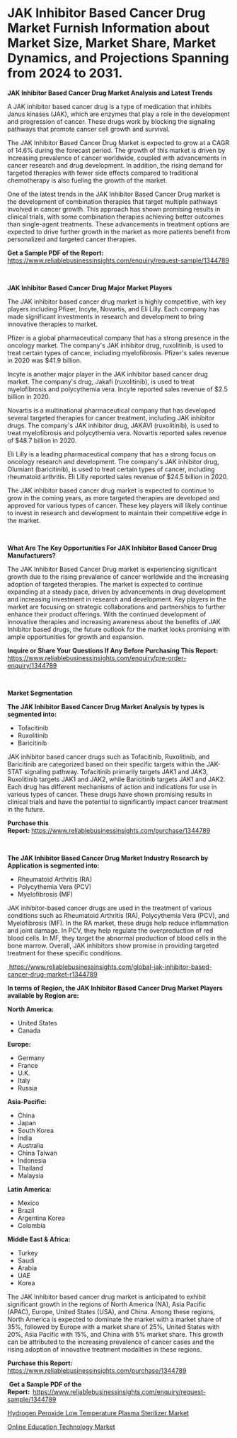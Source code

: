 <p><h1>JAK Inhibitor Based Cancer Drug Market Furnish Information about Market Size, Market Share, Market Dynamics, and Projections Spanning from 2024 to 2031.</h1></p><p><strong>JAK Inhibitor Based Cancer Drug Market Analysis and Latest Trends</strong></p>
<p><p>A JAK inhibitor based cancer drug is a type of medication that inhibits Janus kinases (JAK), which are enzymes that play a role in the development and progression of cancer. These drugs work by blocking the signaling pathways that promote cancer cell growth and survival.</p><p>The JAK Inhibitor Based Cancer Drug Market is expected to grow at a CAGR of 14.6% during the forecast period. The growth of this market is driven by increasing prevalence of cancer worldwide, coupled with advancements in cancer research and drug development. In addition, the rising demand for targeted therapies with fewer side effects compared to traditional chemotherapy is also fueling the growth of the market.</p><p>One of the latest trends in the JAK Inhibitor Based Cancer Drug market is the development of combination therapies that target multiple pathways involved in cancer growth. This approach has shown promising results in clinical trials, with some combination therapies achieving better outcomes than single-agent treatments. These advancements in treatment options are expected to drive further growth in the market as more patients benefit from personalized and targeted cancer therapies.</p></p>
<p><strong>Get a Sample PDF of the Report:&nbsp;</strong> <a href="https://www.reliablebusinessinsights.com/enquiry/request-sample/1344789">https://www.reliablebusinessinsights.com/enquiry/request-sample/1344789</a></p>
<p>&nbsp;</p>
<p><strong>JAK Inhibitor Based Cancer Drug Major Market Players</strong></p>
<p><p>The JAK inhibitor based cancer drug market is highly competitive, with key players including Pfizer, Incyte, Novartis, and Eli Lilly. Each company has made significant investments in research and development to bring innovative therapies to market.</p><p>Pfizer is a global pharmaceutical company that has a strong presence in the oncology market. The company's JAK inhibitor drug, ruxolitinib, is used to treat certain types of cancer, including myelofibrosis. Pfizer's sales revenue in 2020 was $41.9 billion.</p><p>Incyte is another major player in the JAK inhibitor based cancer drug market. The company's drug, Jakafi (ruxolitinib), is used to treat myelofibrosis and polycythemia vera. Incyte reported sales revenue of $2.5 billion in 2020.</p><p>Novartis is a multinational pharmaceutical company that has developed several targeted therapies for cancer treatment, including JAK inhibitor drugs. The company's JAK inhibitor drug, JAKAVI (ruxolitinib), is used to treat myelofibrosis and polycythemia vera. Novartis reported sales revenue of $48.7 billion in 2020.</p><p>Eli Lilly is a leading pharmaceutical company that has a strong focus on oncology research and development. The company's JAK inhibitor drug, Olumiant (baricitinib), is used to treat certain types of cancer, including rheumatoid arthritis. Eli Lilly reported sales revenue of $24.5 billion in 2020.</p><p>The JAK inhibitor based cancer drug market is expected to continue to grow in the coming years, as more targeted therapies are developed and approved for various types of cancer. These key players will likely continue to invest in research and development to maintain their competitive edge in the market.</p></p>
<p>&nbsp;</p>
<p><strong>What Are The Key Opportunities For JAK Inhibitor Based Cancer Drug Manufacturers?</strong></p>
<p><p>The JAK Inhibitor Based Cancer Drug market is experiencing significant growth due to the rising prevalence of cancer worldwide and the increasing adoption of targeted therapies. The market is expected to continue expanding at a steady pace, driven by advancements in drug development and increasing investment in research and development. Key players in the market are focusing on strategic collaborations and partnerships to further enhance their product offerings. With the continued development of innovative therapies and increasing awareness about the benefits of JAK Inhibitor based drugs, the future outlook for the market looks promising with ample opportunities for growth and expansion.</p></p>
<p><strong>Inquire or Share Your Questions If Any Before Purchasing This Report:</strong> <a href="https://www.reliablebusinessinsights.com/enquiry/pre-order-enquiry/1344789">https://www.reliablebusinessinsights.com/enquiry/pre-order-enquiry/1344789</a></p>
<p>&nbsp;</p>
<p><strong>Market Segmentation</strong></p>
<p><strong>The JAK Inhibitor Based Cancer Drug Market Analysis by types is segmented into:</strong></p>
<p><ul><li>Tofacitinib</li><li>Ruxolitinib</li><li>Baricitinib</li></ul></p>
<p><p>JAK inhibitor based cancer drugs such as Tofacitinib, Ruxolitinib, and Baricitinib are categorized based on their specific targets within the JAK-STAT signaling pathway. Tofacitinib primarily targets JAK1 and JAK3, Ruxolitinib targets JAK1 and JAK2, while Baricitinib targets JAK1 and JAK2. Each drug has different mechanisms of action and indications for use in various types of cancer. These drugs have shown promising results in clinical trials and have the potential to significantly impact cancer treatment in the future.</p></p>
<p><strong>Purchase this Report:&nbsp;</strong><a href="https://www.reliablebusinessinsights.com/purchase/1344789">https://www.reliablebusinessinsights.com/purchase/1344789</a></p>
<p>&nbsp;</p>
<p><strong>The JAK Inhibitor Based Cancer Drug Market Industry Research by Application is segmented into:</strong></p>
<p><ul><li>Rheumatoid Arthritis (RA)</li><li>Polycythemia Vera (PCV)</li><li>Myelofibrosis (MF)</li></ul></p>
<p><p>JAK inhibitor-based cancer drugs are used in the treatment of various conditions such as Rheumatoid Arthritis (RA), Polycythemia Vera (PCV), and Myelofibrosis (MF). In the RA market, these drugs help reduce inflammation and joint damage. In PCV, they help regulate the overproduction of red blood cells. In MF, they target the abnormal production of blood cells in the bone marrow. Overall, JAK inhibitors show promise in providing targeted treatment for these specific conditions.</p></p>
<p><a href="https://www.reliablebusinessinsights.com/global-jak-inhibitor-based-cancer-drug-market-r1344789">&nbsp;https://www.reliablebusinessinsights.com/global-jak-inhibitor-based-cancer-drug-market-r1344789</a></p>
<p><strong>In terms of Region, the JAK Inhibitor Based Cancer Drug Market Players available by Region are:</strong></p>
<p>
    <p> <strong> North America: </strong>
        <ul>
            <li>United States</li>
            <li>Canada</li>
        </ul>
        </p> 
    <p> <strong> Europe: </strong>
        <ul>
            <li>Germany</li>
            <li>France</li>
            <li>U.K.</li>
            <li>Italy</li>
            <li>Russia</li>
        </ul>
        </p> 
    <p> <strong> Asia-Pacific: </strong>
        <ul>
            <li>China</li>
            <li>Japan</li>
            <li>South Korea</li>
            <li>India</li>
            <li>Australia</li>
            <li>China Taiwan</li>
            <li>Indonesia</li>
            <li>Thailand</li>
            <li>Malaysia</li>
        </ul>
        </p> 
    <p> <strong> Latin America: </strong>
        <ul>
            <li>Mexico</li>
            <li>Brazil</li>
            <li>Argentina Korea</li>
            <li>Colombia</li>
        </ul>
        </p> 
    <p> <strong> Middle East & Africa: </strong>
        <ul>
            <li>Turkey</li>
            <li>Saudi</li>
            <li>Arabia</li>
            <li>UAE</li>
            <li>Korea</li>
        </ul>
    </p>
    </p>
<p><p>The JAK Inhibitor based cancer drug market is anticipated to exhibit significant growth in the regions of North America (NA), Asia Pacific (APAC), Europe, United States (USA), and China. Among these regions, North America is expected to dominate the market with a market share of 35%, followed by Europe with a market share of 25%, United States with 20%, Asia Pacific with 15%, and China with 5% market share. This growth can be attributed to the increasing prevalence of cancer cases and the rising adoption of innovative treatment modalities in these regions.</p></p>
<p><strong>Purchase this Report: </strong><a href="https://www.reliablebusinessinsights.com/purchase/1344789">https://www.reliablebusinessinsights.com/purchase/1344789</a></p>
<p>&nbsp;<strong>Get a Sample PDF of the Report:&nbsp;&nbsp;</strong><a href="https://www.reliablebusinessinsights.com/enquiry/request-sample/1344789">https://www.reliablebusinessinsights.com/enquiry/request-sample/1344789</a></p>
<p><strong></strong></p>
<p><p><a href="https://view.publitas.com/reportprime-1/global-hydrogen-peroxide-low-temperature-plasma-sterilizer-market-opportunities-and-forecast-for-period-from-2024-to-2031/">Hydrogen Peroxide Low Temperature Plasma Sterilizer Market</a></p><p><a href="https://github.com/zcbxbnir25/Market-Research-Report-List-1/blob/main/online-education-technology-market.md">Online Education Technology Market</a></p></p>